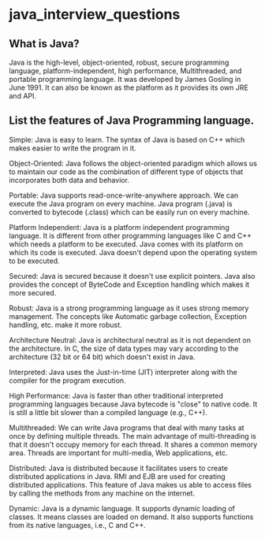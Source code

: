# java_interview_questions

##  What is Java?
Java is the high-level, object-oriented, robust, secure programming language, platform-independent, high performance, Multithreaded, and portable programming language. It was developed by James Gosling in June 1991. It can also be known as the platform as it provides its own JRE and API. 
## List the features of Java Programming language.
Simple: Java is easy to learn. The syntax of Java is based on C++ which makes easier to write the program in it.

Object-Oriented: Java follows the object-oriented paradigm which allows us to maintain our code as the combination of different type of objects that incorporates both data and behavior.

Portable: Java supports read-once-write-anywhere approach. We can execute the Java program on every machine. Java program (.java) is converted to bytecode (.class) which can be easily run on every machine.

Platform Independent: Java is a platform independent programming language. It is different from other programming languages like C and C++ which needs a platform to be executed. Java comes with its platform on which its code is executed. Java doesn't depend upon the operating system to be executed.

Secured: Java is secured because it doesn't use explicit pointers. Java also provides the concept of ByteCode and Exception handling which makes it more secured.

Robust: Java is a strong programming language as it uses strong memory management. The concepts like Automatic garbage collection, Exception handling, etc. make it more robust.

Architecture Neutral: Java is architectural neutral as it is not dependent on the architecture. In C, the size of data types may vary according to the architecture (32 bit or 64 bit) which doesn't exist in Java.

Interpreted: Java uses the Just-in-time (JIT) interpreter along with the compiler for the program execution.

High Performance: Java is faster than other traditional interpreted programming languages because Java bytecode is "close" to native code. It is still a little bit slower than a compiled language (e.g., C++).

Multithreaded: We can write Java programs that deal with many tasks at once by defining multiple threads. The main advantage of multi-threading is that it doesn't occupy memory for each thread. It shares a common memory area. Threads are important for multi-media, Web applications, etc.

Distributed: Java is distributed because it facilitates users to create distributed applications in Java. RMI and EJB are used for creating distributed applications. This feature of Java makes us able to access files by calling the methods from any machine on the internet.

Dynamic: Java is a dynamic language. It supports dynamic loading of classes. It means classes are loaded on demand. It also supports functions from its native languages, i.e., C and C++.
